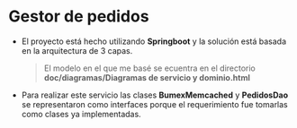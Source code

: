 # Gestor de pedidos
- El proyecto está hecho utilizando **Springboot** y la solución está basada en la arquitectura de 3 capas. 
	>El modelo en el que me basé se ecuentra en el directorio **doc/diagramas/Diagramas de servicio y 		dominio.html**

- Para realizar este servicio las clases **BumexMemcached** y **PedidosDao** se representaron como interfaces porque el requerimiento fue tomarlas como clases ya implementadas.